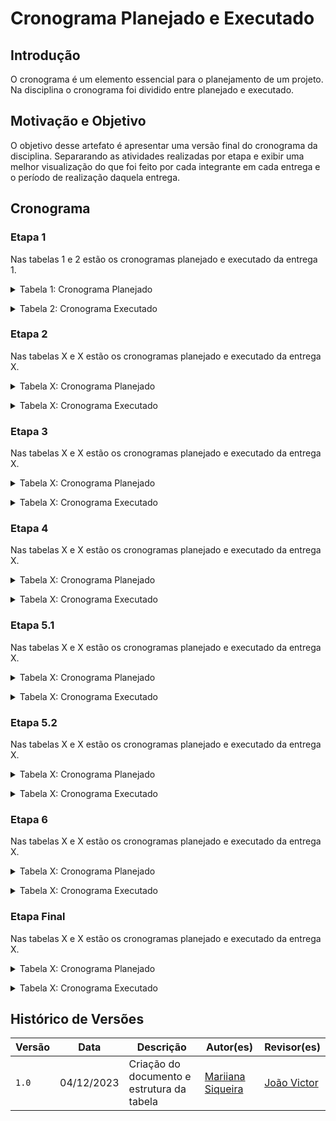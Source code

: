 # Cronograma Planejado e Executado

## Introdução

O cronograma é um elemento essencial para o planejamento de um projeto. Na disciplina o cronograma foi dividido entre planejado e executado.

## Motivação e Objetivo

O objetivo desse artefato é apresentar uma versão final do cronograma da disciplina. Separarando as atividades realizadas por etapa e exibir uma melhor visualização do que foi feito por cada integrante em cada entrega e o período de realização daquela entrega.

## Cronograma

### Etapa 1

Nas tabelas 1 e 2 estão os cronogramas planejado e executado da entrega 1.

<details>
  <summary>Tabela 1: Cronograma Planejado</summary>

  <p>

  | Atividade | Data de Início | Data de Fim | Autores | Revisores |
  | :--: | :--: | :--: | :--: | :--: |
  |  | xx/xx/2023 | xx/xx/2023 |  |  |

  </p>
  <div style="text-align: center">
    <p>Fonte: SIQUEIRA, Mariiana. 2023.</p>
  </div>
</details>

<p style="text-align: justify"></p>

<details>
  <summary>Tabela 2: Cronograma Executado</summary>

  <p>

  | Atividade | Data de Início | Data de Fim | Autores | Revisores |
  | :--: | :--: | :--: | :--: | :--: |
  |  | xx/xx/2023 | xx/xx/2023 |  |  |

  </p>
  <div style="text-align: center">
    <p>Fonte: SIQUEIRA, Mariiana. 2023.</p>
  </div>
</details>

<p style="text-align: justify"></p>

### Etapa 2

Nas tabelas X e X estão os cronogramas planejado e executado da entrega X.

<details>
  <summary>Tabela X: Cronograma Planejado</summary>

  <p>

  | Atividade | Data de Início | Data de Fim | Autores | Revisores |
  | :--: | :--: | :--: | :--: | :--: |
  |  | xx/xx/2023 | xx/xx/2023 |  |  |

  </p>
  <div style="text-align: center">
    <p>Fonte: SIQUEIRA, Mariiana. 2023.</p>
  </div>
</details>

<p style="text-align: justify"></p>

<details>
  <summary>Tabela X: Cronograma Executado</summary>

  <p>

  | Atividade | Data de Início | Data de Fim | Autores | Revisores |
  | :--: | :--: | :--: | :--: | :--: |
  |  | xx/xx/2023 | xx/xx/2023 |  |  |

  </p>
  <div style="text-align: center">
    <p>Fonte: SIQUEIRA, Mariiana. 2023.</p>
  </div>
</details>

<p style="text-align: justify"></p>

### Etapa 3

Nas tabelas X e X estão os cronogramas planejado e executado da entrega X.

<details>
  <summary>Tabela X: Cronograma Planejado</summary>

  <p>

  | Atividade | Data de Início | Data de Fim | Autores | Revisores |
  | :--: | :--: | :--: | :--: | :--: |
  |  | xx/xx/2023 | xx/xx/2023 |  |  |

  </p>
  <div style="text-align: center">
    <p>Fonte: SIQUEIRA, Mariiana. 2023.</p>
  </div>
</details>

<p style="text-align: justify"></p>

<details>
  <summary>Tabela X: Cronograma Executado</summary>

  <p>

  | Atividade | Data de Início | Data de Fim | Autores | Revisores |
  | :--: | :--: | :--: | :--: | :--: |
  |  | xx/xx/2023 | xx/xx/2023 |  |  |

  </p>
  <div style="text-align: center">
    <p>Fonte: SIQUEIRA, Mariiana. 2023.</p>
  </div>
</details>

<p style="text-align: justify"></p>

### Etapa 4

Nas tabelas X e X estão os cronogramas planejado e executado da entrega X.

<details>
  <summary>Tabela X: Cronograma Planejado</summary>

  <p>

  | Atividade | Data de Início | Data de Fim | Autores | Revisores |
  | :--: | :--: | :--: | :--: | :--: |
  |  | xx/xx/2023 | xx/xx/2023 |  |  |

  </p>
  <div style="text-align: center">
    <p>Fonte: SIQUEIRA, Mariiana. 2023.</p>
  </div>
</details>

<p style="text-align: justify"></p>

<details>
  <summary>Tabela X: Cronograma Executado</summary>

  <p>

  | Atividade | Data de Início | Data de Fim | Autores | Revisores |
  | :--: | :--: | :--: | :--: | :--: |
  |  | xx/xx/2023 | xx/xx/2023 |  |  |

  </p>
  <div style="text-align: center">
    <p>Fonte: SIQUEIRA, Mariiana. 2023.</p>
  </div>
</details>

<p style="text-align: justify"></p>

### Etapa 5.1

Nas tabelas X e X estão os cronogramas planejado e executado da entrega X.

<details>
  <summary>Tabela X: Cronograma Planejado</summary>

  <p>

  | Atividade | Data de Início | Data de Fim | Autores | Revisores |
  | :--: | :--: | :--: | :--: | :--: |
  |  | xx/xx/2023 | xx/xx/2023 |  |  |

  </p>
  <div style="text-align: center">
    <p>Fonte: SIQUEIRA, Mariiana. 2023.</p>
  </div>
</details>

<p style="text-align: justify"></p>

<details>
  <summary>Tabela X: Cronograma Executado</summary>

  <p>

  | Atividade | Data de Início | Data de Fim | Autores | Revisores |
  | :--: | :--: | :--: | :--: | :--: |
  |  | xx/xx/2023 | xx/xx/2023 |  |  |

  </p>
  <div style="text-align: center">
    <p>Fonte: SIQUEIRA, Mariiana. 2023.</p>
  </div>
</details>

<p style="text-align: justify"></p>

### Etapa 5.2

Nas tabelas X e X estão os cronogramas planejado e executado da entrega X.

<details>
  <summary>Tabela X: Cronograma Planejado</summary>

  <p>

  | Atividade | Data de Início | Data de Fim | Autores | Revisores |
  | :--: | :--: | :--: | :--: | :--: |
  |  | xx/xx/2023 | xx/xx/2023 |  |  |

  </p>
  <div style="text-align: center">
    <p>Fonte: SIQUEIRA, Mariiana. 2023.</p>
  </div>
</details>

<p style="text-align: justify"></p>

<details>
  <summary>Tabela X: Cronograma Executado</summary>

  <p>

  | Atividade | Data de Início | Data de Fim | Autores | Revisores |
  | :--: | :--: | :--: | :--: | :--: |
  |  | xx/xx/2023 | xx/xx/2023 |  |  |

  </p>
  <div style="text-align: center">
    <p>Fonte: SIQUEIRA, Mariiana. 2023.</p>
  </div>
</details>

<p style="text-align: justify"></p>

### Etapa 6

Nas tabelas X e X estão os cronogramas planejado e executado da entrega X.

<details>
  <summary>Tabela X: Cronograma Planejado</summary>

  <p>

  | Atividade | Data de Início | Data de Fim | Autores | Revisores |
  | :--: | :--: | :--: | :--: | :--: |
  |  | xx/xx/2023 | xx/xx/2023 |  |  |

  </p>
  <div style="text-align: center">
    <p>Fonte: SIQUEIRA, Mariiana. 2023.</p>
  </div>
</details>

<p style="text-align: justify"></p>

<details>
  <summary>Tabela X: Cronograma Executado</summary>

  <p>

  | Atividade | Data de Início | Data de Fim | Autores | Revisores |
  | :--: | :--: | :--: | :--: | :--: |
  |  | xx/xx/2023 | xx/xx/2023 |  |  |

  </p>
  <div style="text-align: center">
    <p>Fonte: SIQUEIRA, Mariiana. 2023.</p>
  </div>
</details>

<p style="text-align: justify"></p>

### Etapa Final

Nas tabelas X e X estão os cronogramas planejado e executado da entrega X.

<details>
  <summary>Tabela X: Cronograma Planejado</summary>

  <p>

  | Atividade | Data de Início | Data de Fim | Autores | Revisores |
  | :--: | :--: | :--: | :--: | :--: |
  |  | xx/xx/2023 | xx/xx/2023 |  |  |

  </p>
  <div style="text-align: center">
    <p>Fonte: SIQUEIRA, Mariiana. 2023.</p>
  </div>
</details>

<p style="text-align: justify"></p>

<details>
  <summary>Tabela X: Cronograma Executado</summary>

  <p>

  | Atividade | Data de Início | Data de Fim | Autores | Revisores |
  | :--: | :--: | :--: | :--: | :--: |
  |  | xx/xx/2023 | xx/xx/2023 |  |  |

  </p>
  <div style="text-align: center">
    <p>Fonte: SIQUEIRA, Mariiana. 2023.</p>
  </div>
</details>

<p style="text-align: justify"></p>

## Histórico de Versões

| Versão |  Data  |   Descrição   |   Autor(es)   |   Revisor(es)  |
| ------ | ------ | ------------- | ------------- | -------------- |
| `1.0`  | 04/12/2023  | Criação do documento e estrutura da tabela | [Mariiana Siqueira](https://github.com/Maryyscreuza)  | [João Victor](https://github.com/jvcostta) |

